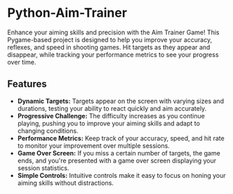 # Python-Aim-Trainer

Enhance your aiming skills and precision with the Aim Trainer Game! This Pygame-based project is designed to help you improve your accuracy, reflexes, and speed in shooting games. Hit targets as they appear and disappear, while tracking your performance metrics to see your progress over time.

## Features

- **Dynamic Targets:** Targets appear on the screen with varying sizes and durations, testing your ability to react quickly and aim accurately.
- **Progressive Challenge:** The difficulty increases as you continue playing, pushing you to improve your aiming skills and adapt to changing conditions.
- **Performance Metrics:** Keep track of your accuracy, speed, and hit rate to monitor your improvement over multiple sessions.
- **Game Over Screen:** If you miss a certain number of targets, the game ends, and you're presented with a game over screen displaying your session statistics.
- **Simple Controls:** Intuitive controls make it easy to focus on honing your aiming skills without distractions.
